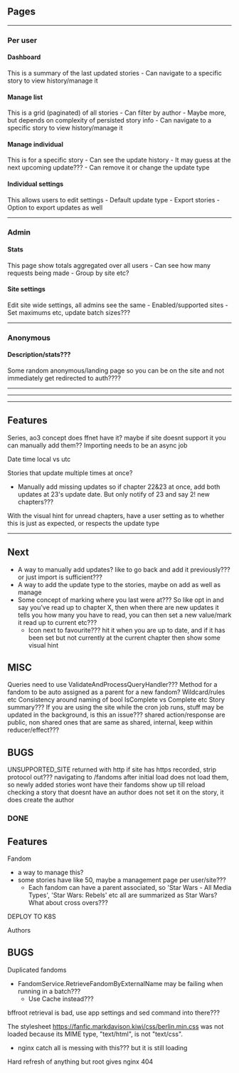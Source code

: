 ## Pages

***
### Per user
#### Dashboard
This is a summary of the last updated stories
	-	Can navigate to a specific story to view history/manage it

#### Manage list
This is a grid (paginated) of all stories
	-	Can filter by author
		-	Maybe more, but depends on complexity of persisted story info
	-	Can navigate to a specific story to view history/manage it

#### Manage individual
This is for a specific story
	-	Can see the update history
	-	It may guess at the next upcoming update???
	-	Can remove it or change the update type

#### Individual settings
This allows users to edit settings
	-	Default update type
	-	Export stories
		-	Option to export updates as well
	
***
### Admin
#### Stats
This page show totals aggregated over all users
	-	Can see how many requests being made
		-	Group by site etc?

#### Site settings
Edit site wide settings, all admins see the same
	-	Enabled/supported sites
	-	Set maximums etc, update batch sizes???

***
### Anonymous
#### Description/stats???
Some random anonymous/landing page so you can be on the site and not immediately get redirected to auth????


***
***
***

## Features
Series, ao3 concept does ffnet have it? maybe if site doesnt support it you can manually add them??
Importing needs to be an async job

Date time local vs utc

Stories that update multiple times at once?
 - Manually add missing updates so if chapter 22&23 at once, add  both updates at 23's update date.  But only notify of 23 and say 2! new chapters???

With the visual hint for unread chapters, have a user setting as to whether this is just as expected, or respects the update type

***
## Next
 - A way to manually add updates? like to go back and add it previously??? or just import is sufficient???
 - A way to add the update type to the stories, maybe on add as well as manage
 - Some concept of marking where you last were at??? So like opt in and say you've read up to chapter X, then when there are new updates it tells you how many you have to read, you can then set a new value/mark it read up to current etc???
	- Icon next to favourite??? hit it when you are up to date, and if it has been set but not currently at the current chapter then show some visual hint
## MISC

Queries need to use ValidateAndProcessQueryHandler???
Method for a fandom to be auto assigned as a parent for a new fandom? Wildcard/rules etc
Consistency around naming of bool IsComplete vs Complete etc
Story summary???
If you are using the site while the cron job runs, stuff may be updated in the background, is this an issue???
shared action/response are public, non shared ones that are same as shared, internal, keep within reducer/effect???

## BUGS

UNSUPPORTED_SITE returned with http if site has https recorded, strip protocol out???
navigating to /fandoms after initial load does not load them, so newly added stories wont have their fandoms show up till reload
checking a story that doesnt have an author does not set it on the story, it does create the author

### DONE

## Features

Fandom
 - a way to manage this?
 - some stories have like 50, maybe a management page per user/site???
	- Each fandom can have a parent associated, so 'Star Wars - All Media Types', 'Star Wars: Rebels' etc all are summarized as Star Wars? What about cross overs???

DEPLOY TO K8S

Authors


## BUGS

Duplicated fandoms
 - FandomService.RetrieveFandomByExternalName may be failing when running in a batch???
   - Use Cache instead???

bffroot retrieval is bad, use app settings and sed command into there???

The stylesheet https://fanfic.markdavison.kiwi/css/berlin.min.css was not loaded because its MIME type, "text/html", is not "text/css".
 - nginx catch all is messing with this??? but it is still loading

Hard refresh of anything but root gives nginx 404